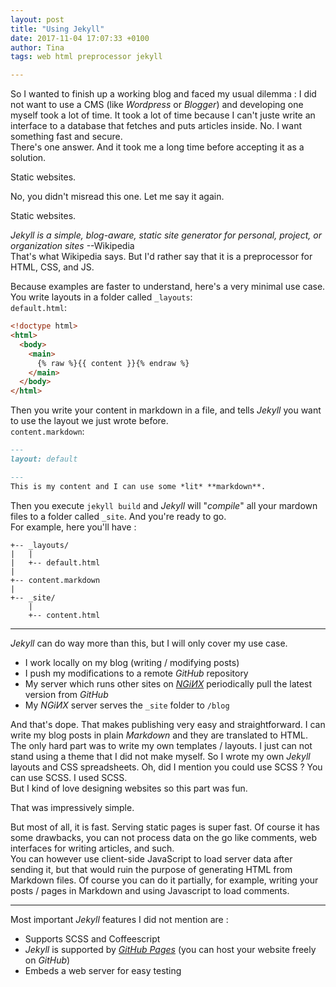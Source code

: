 ```yaml
---
layout: post
title: "Using Jekyll"
date: 2017-11-04 17:07:33 +0100
author: Tina
tags: web html preprocessor jekyll

---
```

So I wanted to finish up a working blog and faced my usual dilemma : I did not want to use a CMS (like *Wordpress* or *Blogger*) and developing one myself took a lot of time. It took a lot of time because I can't juste write an interface to a database that fetches and puts articles inside. No. I want something fast and secure.  
There's one answer. And it took me a long time before accepting it as a solution.

Static websites.

No, you didn't misread this one. Let me say it again.

Static websites.

*Jekyll is a simple, blog-aware, static site generator for personal, project, or organization sites* --Wikipedia  
That's what Wikipedia says. But I'd rather say that it is a preprocessor for HTML, CSS, and JS.

Because examples are faster to understand, here's a very minimal use case.
You write layouts in a folder called `_layouts`:  
`default.html`:
```html
<!doctype html>
<html>
  <body>
    <main>
      {% raw %}{{ content }}{% endraw %}
    </main>
  </body>
</html>
```
Then you write your content in markdown in a file, and tells *Jekyll* you want to use the layout we just wrote before.  
`content.markdown`:
```md
---
layout: default

---
This is my content and I can use some *lit* **markdown**.
```
Then you execute `jekyll build` and *Jekyll* will "*compile*" all your mardown files to a folder called `_site`. And you're ready to go.  
For example, here you'll have :
```
+-- _layouts/
|   |
|   +-- default.html
|
+-- content.markdown
|
+-- _site/
    |
    +-- content.html
```
* * *
*Jekyll* can do way more than this, but I will only cover my use case.

- I work locally on my blog (writing / modifying posts)
- I push my modifications to a remote *GitHub* repository
- My server which runs other sites on *[NGiИX](https://nginx.org)* periodically pull the latest version from *GitHub*
- My *NGiИX* server serves the `_site` folder to `/blog`

And that's dope. That makes publishing very easy and straightforward. I can write my blog posts in plain *Markdown* and they are translated to HTML.  
The only hard part was to write my own templates / layouts. I just can not stand using a theme that I did not make myself. So I wrote my own *Jekyll* layouts and CSS spreadsheets. Oh, did I mention you could use SCSS ? You can use SCSS. I used SCSS.  
But I kind of love designing websites so this part was fun.

That was impressively simple.

But most of all, it is fast. Serving static pages is super fast. Of course it has some drawbacks, you can not process data on the go like comments, web interfaces for writing articles, and such.  
You can however use client-side JavaScript to load server data after sending it, but that would ruin the purpose of generating HTML from Markdown files. Of course you can do it partially, for example, writing your posts / pages in Markdown and using Javascript to load comments.
* * *
Most important *Jekyll* features I did not mention are :
- Supports SCSS and Coffeescript
- *Jekyll* is supported by *[GitHub Pages](https://pages.github.com)* (you can host your website freely on *GitHub*)
- Embeds a web server for easy testing
